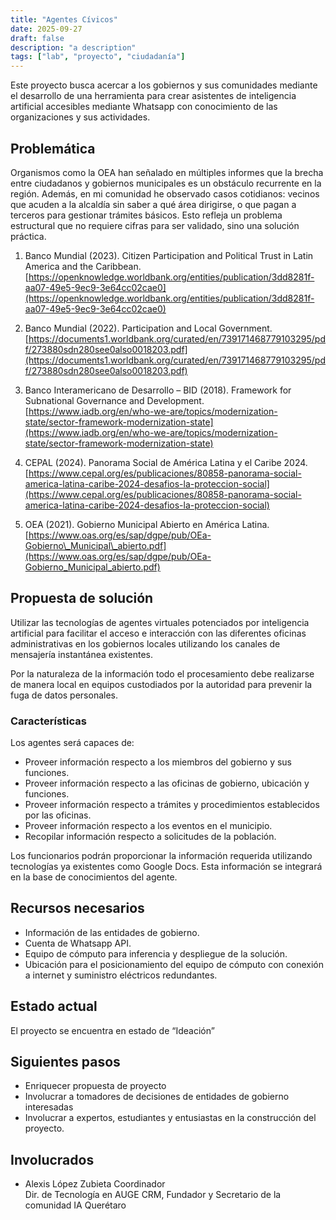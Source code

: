```yaml
---
title: "Agentes Cívicos"
date: 2025-09-27
draft: false
description: "a description"
tags: ["lab", "proyecto", "ciudadanía"]
---
```


Este proyecto busca acercar a los gobiernos y sus comunidades mediante el desarrollo de una herramienta para crear asistentes de inteligencia artificial accesibles mediante Whatsapp con conocimiento de las organizaciones y sus actividades.

## Problemática

Organismos como la OEA han señalado en múltiples informes que la brecha entre ciudadanos y gobiernos municipales es un obstáculo recurrente en la región. Además, en mi comunidad he observado casos cotidianos: vecinos que acuden a la alcaldía sin saber a qué área dirigirse, o que pagan a terceros para gestionar trámites básicos. Esto refleja un problema estructural que no requiere cifras para ser validado, sino una solución práctica.

1. Banco Mundial (2023). Citizen Participation and Political Trust in Latin America and the Caribbean. [https://openknowledge.worldbank.org/entities/publication/3dd8281f-aa07-49e5-9ec9-3e64cc02cae0](https://openknowledge.worldbank.org/entities/publication/3dd8281f-aa07-49e5-9ec9-3e64cc02cae0)  
2. Banco Mundial (2022). Participation and Local Government.  
   [https://documents1.worldbank.org/curated/en/739171468779103295/pdf/273880sdn280see0also0018203.pdf](https://documents1.worldbank.org/curated/en/739171468779103295/pdf/273880sdn280see0also0018203.pdf)  
3. Banco Interamericano de Desarrollo – BID (2018). Framework for Subnational Governance and Development.  
   [https://www.iadb.org/en/who-we-are/topics/modernization-state/sector-framework-modernization-state](https://www.iadb.org/en/who-we-are/topics/modernization-state/sector-framework-modernization-state)  
4. CEPAL (2024). Panorama Social de América Latina y el Caribe 2024\.  
   [https://www.cepal.org/es/publicaciones/80858-panorama-social-america-latina-caribe-2024-desafios-la-proteccion-social](https://www.cepal.org/es/publicaciones/80858-panorama-social-america-latina-caribe-2024-desafios-la-proteccion-social)

5. OEA (2021). Gobierno Municipal Abierto en América Latina.  
   [https://www.oas.org/es/sap/dgpe/pub/OEa-Gobierno\_Municipal\_abierto.pdf](https://www.oas.org/es/sap/dgpe/pub/OEa-Gobierno_Municipal_abierto.pdf)

## Propuesta de solución

Utilizar las tecnologías de agentes virtuales potenciados por inteligencia artificial para facilitar el acceso e interacción con las diferentes oficinas administrativas en los gobiernos locales utilizando los canales de mensajería instantánea existentes.

Por la naturaleza de la información todo el procesamiento debe realizarse de manera local en equipos custodiados por la autoridad para prevenir la fuga de datos personales.

### Características

Los agentes será capaces de:

- Proveer información respecto a los miembros del gobierno y sus funciones.  
- Proveer información respecto a las oficinas de gobierno, ubicación y funciones.  
- Proveer información respecto a trámites y procedimientos establecidos por las oficinas.  
- Proveer información respecto a los eventos en el municipio.  
- Recopilar información respecto a solicitudes de la población.

Los funcionarios podrán proporcionar la información requerida utilizando tecnologías ya existentes como Google Docs. Esta información se integrará en la base de conocimientos del agente.

## Recursos necesarios

- Información de las entidades de gobierno.  
- Cuenta de Whatsapp API.  
- Equipo de cómputo para inferencia y despliegue de la solución.  
- Ubicación para el posicionamiento del equipo de cómputo con conexión a internet y suministro eléctricos redundantes.

## Estado actual

El proyecto se encuentra en estado de “Ideación”

## Siguientes pasos

- Enriquecer propuesta de proyecto  
- Involucrar a tomadores de decisiones de entidades de gobierno interesadas  
- Involucrar a expertos, estudiantes y entusiastas en la construcción del proyecto.

## Involucrados

- Alexis López Zubieta Coordinador  
  Dir. de Tecnología en AUGE CRM, Fundador y Secretario de la comunidad IA Querétaro
